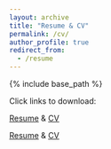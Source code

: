 ```yaml
---
layout: archive
title: "Resume & CV"
permalink: /cv/
author_profile: true
redirect_from:
  - /resume
---
```


{% include base_path %}

Click links to download:

[Resume]("files/resume_Breitbart_20230919.pdf") & [CV]("./files/CV_Breitbart_20230914.pdf")


[Resume]("resume_Breitbart_20230919.pdf") & [CV]("files/CV_Breitbart_20230914.pdf")

